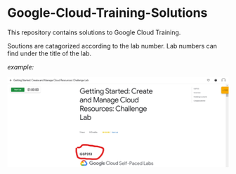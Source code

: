 # Google-Cloud-Training-Solutions

This repository contains solutions to Google Cloud Training.

Soutions are catagorized according to the lab number. Lab numbers can find under the title of the lab.

_example:_

![img](images\InkedCapture_LI.jpg)

